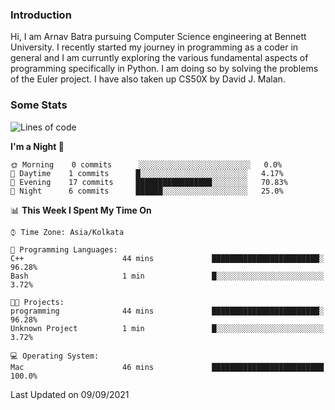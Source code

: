 ### Introduction
Hi, I am Arnav Batra pursuing Computer Science engineering at Bennett University. I recently started my journey in programming as a coder in general and I am curruntly exploring the various fundamental aspects of programming specifically in Python. 
I am doing so by solving the problems of the Euler project. 
I have also taken up CS50X by David J. Malan.

### Some Stats
<!--START_SECTION:waka-->
![Lines of code](https://img.shields.io/badge/From%20Hello%20World%20I%27ve%20Written-249%20lines%20of%20code-blue)

**I'm a Night 🦉** 

```text
🌞 Morning    0 commits      ░░░░░░░░░░░░░░░░░░░░░░░░░   0.0% 
🌆 Daytime    1 commits      █░░░░░░░░░░░░░░░░░░░░░░░░   4.17% 
🌃 Evening    17 commits     █████████████████░░░░░░░░   70.83% 
🌙 Night      6 commits      ██████░░░░░░░░░░░░░░░░░░░   25.0%

```


📊 **This Week I Spent My Time On** 

```text
⌚︎ Time Zone: Asia/Kolkata

💬 Programming Languages: 
C++                      44 mins             ████████████████████████░   96.28% 
Bash                     1 min               █░░░░░░░░░░░░░░░░░░░░░░░░   3.72%

🐱‍💻 Projects: 
programming              44 mins             ████████████████████████░   96.28% 
Unknown Project          1 min               █░░░░░░░░░░░░░░░░░░░░░░░░   3.72%

💻 Operating System: 
Mac                      46 mins             █████████████████████████   100.0%

```


 Last Updated on 09/09/2021
<!--END_SECTION:waka-->
